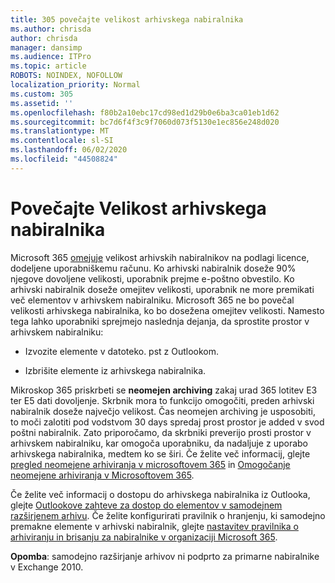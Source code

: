 ```yaml
---
title: 305 povečajte velikost arhivskega nabiralnika
ms.author: chrisda
author: chrisda
manager: dansimp
ms.audience: ITPro
ms.topic: article
ROBOTS: NOINDEX, NOFOLLOW
localization_priority: Normal
ms.custom: 305
ms.assetid: ''
ms.openlocfilehash: f80b2a10ebc17cd98ed1d29b0e6ba3ca01eb1d62
ms.sourcegitcommit: bc7d6f4f3c9f7060d073f5130e1ec856e248d020
ms.translationtype: MT
ms.contentlocale: sl-SI
ms.lasthandoff: 06/02/2020
ms.locfileid: "44508824"
---
```

# <a name="increase-the-archive-mailbox-size"></a>Povečajte Velikost arhivskega nabiralnika

Microsoft 365 [omejuje](https://docs.microsoft.com/office365/servicedescriptions/exchange-online-service-description/exchange-online-limits#mailbox-storage-limits) velikost arhivskih nabiralnikov na podlagi licence, dodeljene uporabniškemu računu. Ko arhivski nabiralnik doseže 90% njegove dovoljene velikosti, uporabnik prejme e-poštno obvestilo. Ko arhivski nabiralnik doseže omejitev velikosti, uporabnik ne more premikati več elementov v arhivskem nabiralniku. Microsoft 365 ne bo povečal velikosti arhivskega nabiralnika, ko bo dosežena omejitev velikosti. Namesto tega lahko uporabniki sprejmejo naslednja dejanja, da sprostite prostor v arhivskem nabiralniku:

- Izvozite elemente v datoteko. pst z Outlookom.

- Izbrišite elemente iz arhivskega nabiralnika.

Mikroskop 365 priskrbeti se **neomejen archiving** zakaj urad 365 lotitev E3 ter E5 dati dovoljenje. Skrbnik mora to funkcijo omogočiti, preden arhivski nabiralnik doseže največjo velikost. Čas neomejen archiving je usposobiti, to moči zalotiti pod vodstvom 30 days spredaj prost prostor je added v svod poštni nabiralnik. Zato priporočamo, da skrbniki preverijo prosti prostor v arhivskem nabiralniku, kar omogoča uporabniku, da nadaljuje z uporabo arhivskega nabiralnika, medtem ko se širi. Če želite več informacij, glejte [pregled neomejene arhiviranja v microsoftovem 365](https://docs.microsoft.com/microsoft-365/compliance/unlimited-archiving) in [Omogočanje neomejene arhiviranja v Microsoftovem 365](https://docs.microsoft.com/microsoft-365/compliance/enable-unlimited-archiving).

Če želite več informacij o dostopu do arhivskega nabiralnika iz Outlooka, glejte [Outlookove zahteve za dostop do elementov v samodejnem razširjenem arhivu](https://docs.microsoft.com/microsoft-365/compliance/unlimited-archiving#outlook-requirements-for-accessing-items-in-an-auto-expanded-archive). Če želite konfigurirati pravilnik o hranjenju, ki samodejno premakne elemente v arhivski nabiralnik, glejte [nastavitev pravilnika o arhiviranju in brisanju za nabiralnike v organizaciji Microsoft 365](https://docs.microsoft.com/microsoft-365/compliance/set-up-an-archive-and-deletion-policy-for-mailboxes).

**Opomba**: samodejno razširjanje arhivov ni podprto za primarne nabiralnike v Exchange 2010.
